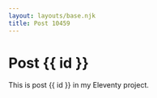 ```yaml
---
layout: layouts/base.njk
title: Post 10459
---
```


# Post {{ id }}

This is post {{ id }} in my Eleventy project.
